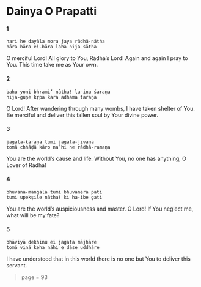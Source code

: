 # Dainya O Prapatti

#### 1

    hari he dayāla mora jaya rādhā-nātha
    bāra bāra ei-bāra laha nija sātha

O merciful Lord! All glory to You, Rādhā’s Lord! Again and again I pray to You. This time take me as Your own.

#### 2

    bahu yoni bhrami’ nātha! la-inu śaraṇa
    nija-guṇe kṛpā kara adhama tāraṇa

O Lord! After wandering through many wombs, I have taken shelter of You. Be merciful and deliver this fallen soul by Your divine power.

#### 3

    jagata-kāraṇa tumi jagata-jīvana
    tomā chhāḍā kāro na’hi he rādhā-ramaṇa

You are the world’s cause and life. Without You, no one has anything, O Lover of Rādhā!

#### 4

    bhuvana-maṅgala tumi bhuvanera pati
    tumi upekṣile nātha! ki ha-ibe gati

You are the world’s auspiciousness and master. O Lord! If You neglect me, what will be my fate?

#### 5

    bhāviyā dekhinu ei jagata mājhāre
    tomā vinā keha nāhi e dāse uddhāre

I have understood that in this world there is no one but You to deliver this servant.


> page = 93
